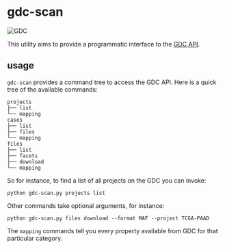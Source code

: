 # gdc-scan

![GDC](https://github.com/ohsu-computational-bio/gdc-scan/blob/master/resources/public/scan.png)

This utility aims to provide a programmatic interface to the [GDC API](https://gdc.cancer.gov/developers/gdc-application-programming-interface-api).

## usage

`gdc-scan` provides a command tree to access the GDC API. Here is a quick tree of the available commands:

    projects
    ├── list
    └── mapping
    cases
    ├── list
    ├── files
    └── mapping
    files
    ├── list
    ├── facets
    ├── download
    └── mapping

So for instance, to find a list of all projects on the GDC you can invoke:

    python gdc-scan.py projects list

Other commands take optional arguments, for instance:

    python gdc-scan.py files download --format MAF --project TCGA-PAAD

The `mapping` commands tell you every property available from GDC for that particular category.